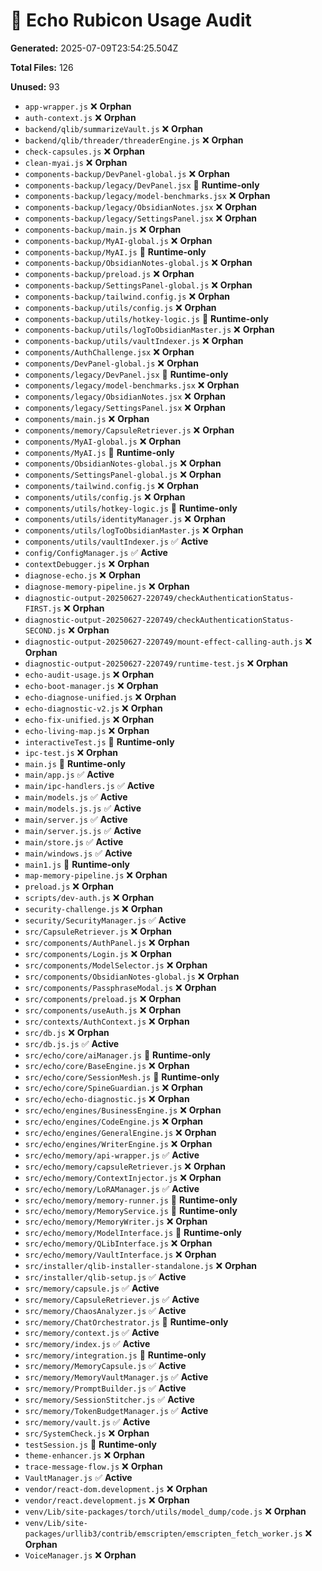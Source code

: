 # 📄 Echo Rubicon Usage Audit

**Generated:** 2025-07-09T23:54:25.504Z

**Total Files:** 126

**Unused:** 93

- `app-wrapper.js` ❌ **Orphan**
- `auth-context.js` ❌ **Orphan**
- `backend/qlib/summarizeVault.js` ❌ **Orphan**
- `backend/qlib/threader/threaderEngine.js` ❌ **Orphan**
- `check-capsules.js` ❌ **Orphan**
- `clean-myai.js` ❌ **Orphan**
- `components-backup/DevPanel-global.js` ❌ **Orphan**
- `components-backup/legacy/DevPanel.jsx` 🧪 **Runtime-only**
- `components-backup/legacy/model-benchmarks.jsx` ❌ **Orphan**
- `components-backup/legacy/ObsidianNotes.jsx` ❌ **Orphan**
- `components-backup/legacy/SettingsPanel.jsx` ❌ **Orphan**
- `components-backup/main.js` ❌ **Orphan**
- `components-backup/MyAI-global.js` ❌ **Orphan**
- `components-backup/MyAI.js` 🧪 **Runtime-only**
- `components-backup/ObsidianNotes-global.js` ❌ **Orphan**
- `components-backup/preload.js` ❌ **Orphan**
- `components-backup/SettingsPanel-global.js` ❌ **Orphan**
- `components-backup/tailwind.config.js` ❌ **Orphan**
- `components-backup/utils/config.js` ❌ **Orphan**
- `components-backup/utils/hotkey-logic.js` 🧪 **Runtime-only**
- `components-backup/utils/logToObsidianMaster.js` ❌ **Orphan**
- `components-backup/utils/vaultIndexer.js` ❌ **Orphan**
- `components/AuthChallenge.jsx` ❌ **Orphan**
- `components/DevPanel-global.js` ❌ **Orphan**
- `components/legacy/DevPanel.jsx` 🧪 **Runtime-only**
- `components/legacy/model-benchmarks.jsx` ❌ **Orphan**
- `components/legacy/ObsidianNotes.jsx` ❌ **Orphan**
- `components/legacy/SettingsPanel.jsx` ❌ **Orphan**
- `components/main.js` ❌ **Orphan**
- `components/memory/CapsuleRetriever.js` ❌ **Orphan**
- `components/MyAI-global.js` ❌ **Orphan**
- `components/MyAI.js` 🧪 **Runtime-only**
- `components/ObsidianNotes-global.js` ❌ **Orphan**
- `components/SettingsPanel-global.js` ❌ **Orphan**
- `components/tailwind.config.js` ❌ **Orphan**
- `components/utils/config.js` ❌ **Orphan**
- `components/utils/hotkey-logic.js` 🧪 **Runtime-only**
- `components/utils/identityManager.js` ❌ **Orphan**
- `components/utils/logToObsidianMaster.js` ❌ **Orphan**
- `components/utils/vaultIndexer.js` ✅ **Active**
- `config/ConfigManager.js` ✅ **Active**
- `contextDebugger.js` ❌ **Orphan**
- `diagnose-echo.js` ❌ **Orphan**
- `diagnose-memory-pipeline.js` ❌ **Orphan**
- `diagnostic-output-20250627-220749/checkAuthenticationStatus-FIRST.js` ❌ **Orphan**
- `diagnostic-output-20250627-220749/checkAuthenticationStatus-SECOND.js` ❌ **Orphan**
- `diagnostic-output-20250627-220749/mount-effect-calling-auth.js` ❌ **Orphan**
- `diagnostic-output-20250627-220749/runtime-test.js` ❌ **Orphan**
- `echo-audit-usage.js` ❌ **Orphan**
- `echo-boot-manager.js` ❌ **Orphan**
- `echo-diagnose-unified.js` ❌ **Orphan**
- `echo-diagnostic-v2.js` ❌ **Orphan**
- `echo-fix-unified.js` ❌ **Orphan**
- `echo-living-map.js` ❌ **Orphan**
- `interactiveTest.js` 🧪 **Runtime-only**
- `ipc-test.js` ❌ **Orphan**
- `main.js` 🧪 **Runtime-only**
- `main/app.js` ✅ **Active**
- `main/ipc-handlers.js` ✅ **Active**
- `main/models.js` ✅ **Active**
- `main/models.js.js` ✅ **Active**
- `main/server.js` ✅ **Active**
- `main/server.js.js` ✅ **Active**
- `main/store.js` ✅ **Active**
- `main/windows.js` ✅ **Active**
- `main1.js` 🧪 **Runtime-only**
- `map-memory-pipeline.js` ❌ **Orphan**
- `preload.js` ❌ **Orphan**
- `scripts/dev-auth.js` ❌ **Orphan**
- `security-challenge.js` ❌ **Orphan**
- `security/SecurityManager.js` ✅ **Active**
- `src/CapsuleRetriever.js` ❌ **Orphan**
- `src/components/AuthPanel.js` ❌ **Orphan**
- `src/components/Login.js` ❌ **Orphan**
- `src/components/ModelSelector.js` ❌ **Orphan**
- `src/components/ObsidianNotes-global.js` ❌ **Orphan**
- `src/components/PassphraseModal.js` ❌ **Orphan**
- `src/components/preload.js` ❌ **Orphan**
- `src/components/useAuth.js` ❌ **Orphan**
- `src/contexts/AuthContext.js` ❌ **Orphan**
- `src/db.js` ❌ **Orphan**
- `src/db.js.js` ✅ **Active**
- `src/echo/core/aiManager.js` 🧪 **Runtime-only**
- `src/echo/core/BaseEngine.js` ❌ **Orphan**
- `src/echo/core/SessionMesh.js` 🧪 **Runtime-only**
- `src/echo/core/SpineGuardian.js` ❌ **Orphan**
- `src/echo/echo-diagnostic.js` ❌ **Orphan**
- `src/echo/engines/BusinessEngine.js` ❌ **Orphan**
- `src/echo/engines/CodeEngine.js` ❌ **Orphan**
- `src/echo/engines/GeneralEngine.js` ❌ **Orphan**
- `src/echo/engines/WriterEngine.js` ❌ **Orphan**
- `src/echo/memory/api-wrapper.js` ✅ **Active**
- `src/echo/memory/capsuleRetriever.js` ❌ **Orphan**
- `src/echo/memory/ContextInjector.js` ❌ **Orphan**
- `src/echo/memory/LoRAManager.js` ✅ **Active**
- `src/echo/memory/memory-runner.js` 🧪 **Runtime-only**
- `src/echo/memory/MemoryService.js` 🧪 **Runtime-only**
- `src/echo/memory/MemoryWriter.js` ❌ **Orphan**
- `src/echo/memory/ModelInterface.js` 🧪 **Runtime-only**
- `src/echo/memory/QLibInterface.js` ❌ **Orphan**
- `src/echo/memory/VaultInterface.js` ❌ **Orphan**
- `src/installer/qlib-installer-standalone.js` ❌ **Orphan**
- `src/installer/qlib-setup.js` ✅ **Active**
- `src/memory/capsule.js` ✅ **Active**
- `src/memory/CapsuleRetriever.js` ✅ **Active**
- `src/memory/ChaosAnalyzer.js` ✅ **Active**
- `src/memory/ChatOrchestrator.js` 🧪 **Runtime-only**
- `src/memory/context.js` ✅ **Active**
- `src/memory/index.js` ✅ **Active**
- `src/memory/integration.js` 🧪 **Runtime-only**
- `src/memory/MemoryCapsule.js` ✅ **Active**
- `src/memory/MemoryVaultManager.js` ✅ **Active**
- `src/memory/PromptBuilder.js` ✅ **Active**
- `src/memory/SessionStitcher.js` ✅ **Active**
- `src/memory/TokenBudgetManager.js` ✅ **Active**
- `src/memory/vault.js` ✅ **Active**
- `src/SystemCheck.js` ❌ **Orphan**
- `testSession.js` 🧪 **Runtime-only**
- `theme-enhancer.js` ❌ **Orphan**
- `trace-message-flow.js` ❌ **Orphan**
- `VaultManager.js` ✅ **Active**
- `vendor/react-dom.development.js` ❌ **Orphan**
- `vendor/react.development.js` ❌ **Orphan**
- `venv/Lib/site-packages/torch/utils/model_dump/code.js` ❌ **Orphan**
- `venv/Lib/site-packages/urllib3/contrib/emscripten/emscripten_fetch_worker.js` ❌ **Orphan**
- `VoiceManager.js` ❌ **Orphan**